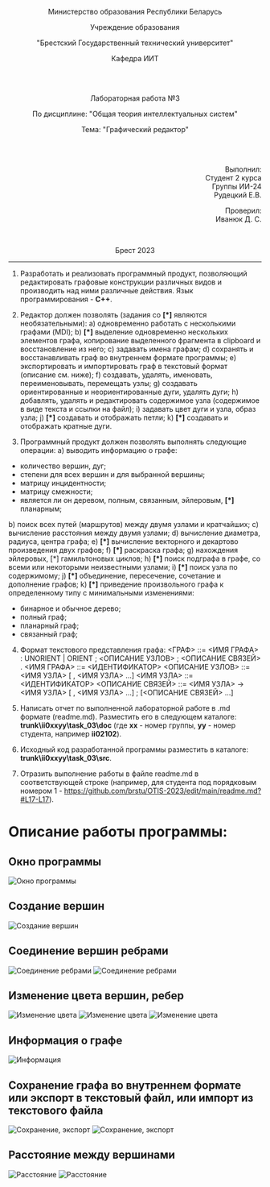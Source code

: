 <p align="center">Министерство образования Республики Беларусь</p>
<p align="center">Учреждение образования</p>
<p align="center">"Брестский Государственный технический университет"</p>
<p align="center">Кафедра ИИТ</p>
<br>
<br>
<p align="center">Лабораторная работа №3</p>
<p align="center">По дисциплине: "Общая теория интеллектуальных систем"</p>
<p align="center">Тема: "Графический редактор"</p>
<br>
<br>
<p align="right">Выполнил:<br>Студент 2 курса<br>Группы ИИ-24<br>Рудецкий Е.В.</p>
<p align="right">Проверил:<br>Иванюк Д. С.</p>
<br>
<p align="center">Брест 2023</p>

---
1. Разработать и реализовать программный продукт, позволяющий
редактировать графовые конструкции различных видов и производить над
ними различные действия. Язык программирования - **C++**.

2. Редактор должен позволять (задания со **[\*]** являются необязательными):
  a) одновременно работать с несколькими графами (MDI);
  b) **[\*]** выделение одновременно нескольких элементов графа, копирование
выделенного фрагмента в clipboard и восстановление из него;
  c) задавать имена графам;
  d) сохранять и восстанавливать граф во внутреннем формате программы;
  e) экспортировать и импортировать граф в текстовый формат (описание
см. ниже);
  f) создавать, удалять, именовать, переименовывать, перемещать узлы;
  g) создавать ориентированные и неориентированные дуги, удалять дуги;
  h) добавлять, удалять и редактировать содержимое узла (содержимое в
виде текста и ссылки на файл);
  i) задавать цвет дуги и узла, образ узла;
  j) **[\*]** создавать и отображать петли;
  k) **[\*]** создавать и отображать кратные дуги.

3. Программный продукт должен позволять выполнять следующие операции:
  a) выводить информацию о графе:

 + количество вершин, дуг;
 + степени для всех вершин и для выбранной вершины;
 + матрицу инцидентности;
 + матрицу смежности;
 + является ли он деревом, полным, связанным, эйлеровым, **[\*]** планарным;

  b) поиск всех путей (маршрутов) между двумя узлами и кратчайших;
  c) вычисление расстояния между двумя узлами;
  d) вычисление диаметра, радиуса, центра графа;
  e) **[\*]** вычисление векторного и декартово произведения двух графов;
  f) **[\*]** раскраска графа;
  g) нахождения эйлеровых, [*] гамильтоновых циклов;
  h) **[\*]** поиск подграфа в графе, со всеми или некоторыми неизвестными
узлами;
  i) **[\*]** поиск узла по содержимому;
  j) **[\*]** объединение, пересечение, сочетание и дополнение графов;
  k) **[\*]** приведение произвольного графа к определенному типу с
минимальными изменениями:

 + бинарное и обычное дерево;
 + полный граф;
 + планарный граф;
 + связанный граф;

4. Формат текстового представления графа:
<ГРАФ> ::= <ИМЯ ГРАФА> : UNORIENT | ORIENT ; <ОПИСАНИЕ УЗЛОВ> ;
<ОПИСАНИЕ СВЯЗЕЙ> .
<ИМЯ ГРАФА> ::= <ИДЕНТИФИКАТОР>
<ОПИСАНИЕ УЗЛОВ> ::= <ИМЯ УЗЛА> [ , <ИМЯ УЗЛА> …]
<ИМЯ УЗЛА> ::= <ИДЕНТИФИКАТОР>
<ОПИСАНИЕ СВЯЗЕЙ> ::= <ИМЯ УЗЛА> -> <ИМЯ УЗЛА> [ , <ИМЯ УЗЛА> …] ;
[<ОПИСАНИЕ СВЯЗЕЙ> …]

5. Написать отчет по выполненной лабораторной работе в .md формате (readme.md). Разместить его в следующем каталоге: **trunk\ii0xxyy\task_03\doc** (где **xx** - номер группы, **yy** - номер студента, например **ii02102**).

6. Исходный код разработанной программы разместить в каталоге: **trunk\ii0xxyy\task_03\src**.

8. Отразить выполнение работы в файле readme.md в соответствующей строке (например, для студента под порядковым номером 1 - https://github.com/brstu/OTIS-2023/edit/main/readme.md?#L17-L17).

# Описание работы программы: #
## Окно программы
![Окно программы](img1.PNG)

## Создание вершин
![Создание вершин](img2.PNG)

## Соединение вершин ребрами
![Соединение ребрами](img3.PNG)
![Соединение ребрами](img4.PNG)

## Изменение цвета вершин, ребер 
![Изменение цвета](img5.PNG)
![Изменение цвета](img6.PNG)
![Изменение цвета](img7.PNG)

## Информация о графе
![Информация](img8.PNG)

## Сохранение графа во внутреннем формате или экспорт в текстовый файл, или импорт из текстового файла
![Сохранение, экспорт](img11.PNG)
![Сохранение, экспорт](img12.PNG)

## Расстояние между вершинами
![Расстояние](img9.PNG)
![Расстояние](img10.PNG)